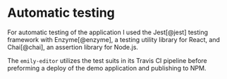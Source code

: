 # Automatic testing

For automatic testing of the application I used the Jest[@jest] testing framework with Enzyme[@enzyme], a testing utility library for React, and Chai[@chai], an assertion library for Node.js.

The `emily-editor` utilizes the test suits in its Travis CI pipeline before preforming a deploy of the demo application and publishing to NPM.